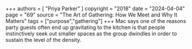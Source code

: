 +++
authors = [
  "Priya Parker"
]
copyright = "2018"
date = "2024-04-04"
page = "69"
source = "The Art of Gathering: How We Meet and Why It Matters"
tags = ["purpose","gathering"]
+++
Mac says one of the reasons party guests often end up gravitating to the kitchen is that people instinctively seek out smaller spaces as the group dwindles in order to sustain the level of the density.
